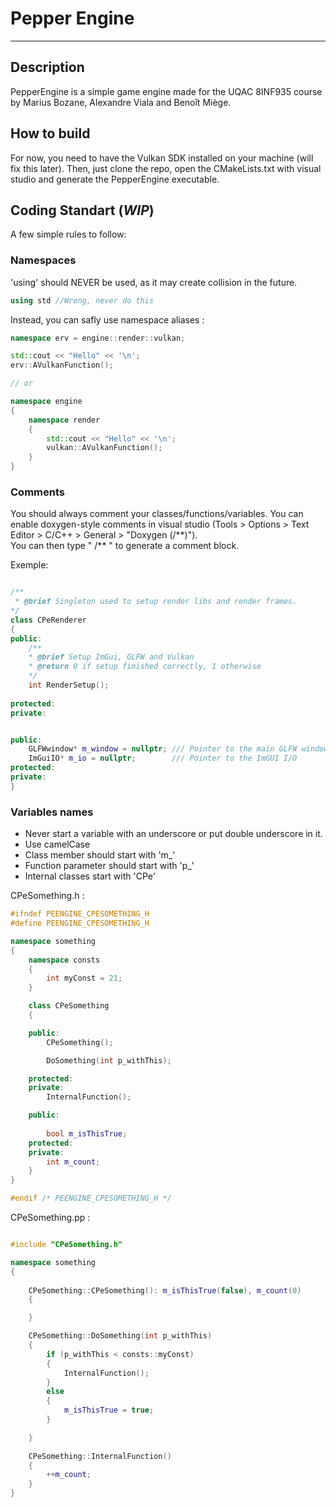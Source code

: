 # Pepper Engine
___
## Description
PepperEngine is a simple game engine made for the UQAC 8INF935 course by Marius Bozane, Alexandre Viala and Benoît Miège.

## How to build
For now, you need to have the Vulkan SDK installed on your machine (will fix this later).
Then, just clone the repo, open the CMakeLists.txt with visual studio and generate the PepperEngine executable.

## Coding Standart (_WIP_)

A few simple rules to follow:


### Namespaces

'using' should NEVER be used, as it may create collision in the future.
```cpp
using std //Wrong, never do this
```
Instead, you can safly use namespace aliases :
```cpp
namespace erv = engine::render::vulkan;

std::cout << "Hello" << '\n';
erv::AVulkanFunction();

// or 

namespace engine 
{
    namespace render 
    {
        std::cout << "Hello" << '\n';
        vulkan::AVulkanFunction();
    }
}
```



### Comments

You should always comment your classes/functions/variables.
You can enable doxygen-style comments in visual studio (Tools > Options > Text Editor > C/C++ > General > "Doxygen (/\*\*)").   
You can then type " /\*\* " to generate a comment block.

Exemple:

```cpp

/**
 * @brief Singleton used to setup render libs and render frames.
*/
class CPeRenderer
{
public:
    /**
    * @brief Setup ImGui, GLFW and Vulkan
    * @return 0 if setup finished correctly, 1 otherwise
    */
    int RenderSetup();
    
protected:
private:


public:
    GLFWwindow* m_window = nullptr;	/// Pointer to the main GLFW window
    ImGuiIO* m_io = nullptr;		/// Pointer to the ImGUI I/O
protected:
private:
}
```

### Variables names

- Never start a variable with an underscore or put double underscore in it.
- Use camelCase 
- Class member should start with 'm_'
- Function parameter should start with 'p_'
- Internal classes start with 'CPe'

CPeSomething.h :
```cpp
#ifndef PEENGINE_CPESOMETHING_H
#define PEENGINE_CPESOMETHING_H

namespace something
{
    namespace consts
    {
        int myConst = 21;
    }

    class CPeSomething
    {

    public:
        CPeSomething();

        DoSomething(int p_withThis);

    protected:
    private:
        InternalFunction();

    public:
        
        bool m_isThisTrue;
    protected:
    private:
        int m_count;
    }
}

#endif /* PEENGINE_CPESOMETHING_H */

```

CPeSomething.pp :
```cpp

#include "CPeSomething.h"

namespace something
{
    
    CPeSomething::CPeSomething(): m_isThisTrue(false), m_count(0)
    {

    }

    CPeSomething::DoSomething(int p_withThis)
    {
        if (p_withThis < consts::myConst)
        {
            InternalFunction();
        }
        else
        {
            m_isThisTrue = true;
        }
        
    }

    CPeSomething::InternalFunction()
    {
        ++m_count;
    }
}

```